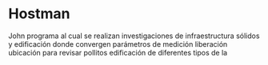 # Hostman
John programa al cual se realizan investigaciones de infraestructura sólidos y edificación donde convergen parámetros de medición liberación ubicación para revisar pollitos edificación de diferentes tipos de la
